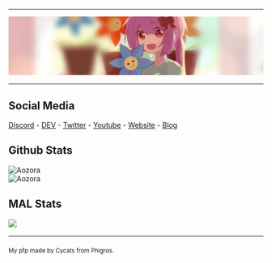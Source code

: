<hr />
<img src="https://raw.githubusercontent.com/AozoraDev/AozoraDev/main/banner.png" />
<hr />
<h2>Social Media</h2>
<a href="https://discord.gg/nVXqAJD">Discord</a> - <a href="https://dev.to/aozoradev">DEV</a> - <a href="https://twitter.com/AozoraDev">Twitter</a> - <a href="https://youtube.com/channel/UCPr4OvX7bnVE4pI9cN47cGg">Youtube</a> - <a href="https://aozora.my.id">Website</a> - <a href="https://blog.aozora.my.id/">Blog</a>
<h2>Github Stats</h2>
<img src="https://github-readme-stats.vercel.app/api?username=AozoraDev&count_private=true&show_icons=true&bg_color=000000&text_color=FFFFFF&title_color=7880F1&icon_color=7880F1" alt="Aozora"></img>
<br/>
<img src="https://github-readme-stats.vercel.app/api/top-langs?username=AozoraDev&count_private=true&show_icons=true&bg_color=000000&text_color=FFFFFF&title_color=7880F1&icon_color=7880F1&layout=compact" alt="Aozora"></img>

<h2>MAL Stats</h2>
<a href="https://myanimelist.net/profile/AozoraDev"><img src="https://malsignature.com/?/view?username=AozoraDev&style=normal"></a>
<br />
<hr/>
<sub>My pfp made by Cycats from Phigros.</sub>
